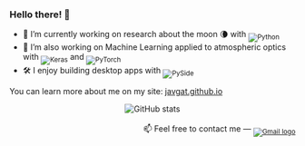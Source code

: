 ### Hello there! 👋

- 🔭 I’m currently working on research about the moon 🌘 with <sub>![Python](https://img.shields.io/badge/Python-3670A0?style=plastic&logo=python&logoColor=ffdd54)</sub>
- 🤖 I’m also working on Machine Learning applied to atmospheric optics with<!--<sub> ![Python](https://img.shields.io/badge/-Python-green?style=plastic&logo=python)</sub>,-->
<sub>![Keras](https://img.shields.io/badge/Keras-D00000?style=plastic&logo=keras&logoColor=white)</sub> and <sub>![PyTorch](https://img.shields.io/badge/PyTorch-EE4C2C?style=plastic&logo=pytorch&logoColor=white)</sub>
- 🛠️ I enjoy building desktop apps with <sub>![PySide](https://img.shields.io/badge/PySide-41CD52?style=plastic&logo=qt&logoColor=white)</sub>

<!-- 
and also sometimes building Web Apps with <sub>![Angular](https://img.shields.io/badge/-Angular-red?style=plastic&logo=angular)</sub>, and Mobile Apps with <sub>![Ionic](https://img.shields.io/badge/-Ionic-cyan?style=plastic&logo=ionic)</sub>
-->

You can learn more about me on my site:
<a href="https://javgat.github.io" target="_blank">javgat.github.io</a>

<div align=center>
  <picture>
    <source media="(prefers-color-scheme: dark)" srcset="https://github-readme-stats.vercel.app/api?username=javgat&show_icons=true&theme=tokyonight">
    <source media="(prefers-color-scheme: light)" srcset="https://github-readme-stats.vercel.app/api?username=javgat&show_icons=true&theme=catppuccin_latte">
    <img alt="GitHub stats" src="https://github-readme-stats.vercel.app/api?username=javgat&show_icons=true&theme=tokyonight">
  </picture>
</div>

<br/>

<div align=right>
  📫 Feel free to contact me —
  <!--<sub><a href="https://www.linkedin.com/in/javier-gaton-herguedas/" target="_blank"><img src="https://img.shields.io/badge/-Linkedin-0e76a8?style=plastic-square&logo=Linkedin&logoColor=white" alt="Linkedin logo"/></a></sub>-->
  <sub><a href="mailto:javigaton@gmail.com" target="_blank"><img src="https://img.shields.io/badge/Gmail-aa0000?style=plastic-square&labelColor=FF0000&logo=gmail&logoColor=white" alt="Gmail logo"/></a></sub>
</div>
